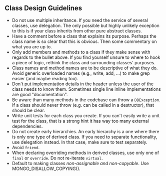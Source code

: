 Class Design Guidelines
-----------------------

-   Do not use multiple inheritance. If you need the service of several classes, use delegation. The only possible but highly unlikely exception to this is if your class inherits from other pure abstract classes.
-   Have a comment before a class that explains its purpose. Perhaps the class name is so clear that this is obvious. Then some commentary on what you are up to.
-   Only add members and methods to a class if they make sense with regards to the bullet above. If you find yourself unsure to where to hook a piece of logic, rethink the class and surrounding classes' purposes.
-   Class names and method names are to be descriptive of what they do. Avoid generic overloaded names (e.g., write, add, ...) to make grep easier (and maybe reading too).
-   Don't put implementation details in the header unless the user of the class needs to know them. Sometimes single line inline implementations are good "documentation".
-   Be aware than many methods in the codebase can throw a `DBException`. If a class should never throw (e.g. can be called in a destructor), that should be clear.
-   Write unit tests for each class you create. If you can't easily write a unit test for the class, that is a strong hint it has way too many external dependencies.
-   Do not create early hierarchies. An early hierarchy is a one where there is only one type of derived class. If you need to separate functionality, use delegation instead. In that case, make sure to test separately.
-   Avoid `friend`.
-   When declaring overriding methods in derived classes, use only one of `final` or `override`. Do not re-iterate `virtual`.
-   Default to making classes *non-assignable and non-copyable*. Use MONGO\_DISALLOW\_COPYING().

